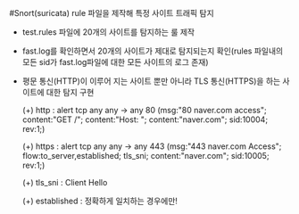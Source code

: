 #Snort(suricata) rule 파일을 제작해 특정 사이트 트래픽 탐지

- test.rules 파일에 20개의 사이트를 탐지하는 룰 제작
- fast.log를 확인하면서 20개의 사이트가 제대로 탐지되는지 확인(rules 파일내의 모든 sid가 fast.log파일에 대한 모든 사이트의 로그 존재)
- 평문 통신(HTTP)이 이루어 지는 사이트 뿐만 아니라 TLS 통신(HTTPS)을 하는 사이트에 대한 탐지 구현

  (+) http : alert tcp any any -> any 80 (msg:"80 naver.com access"; content:"GET /"; content:"Host: "; content:"naver.com"; sid:10004; rev:1;)

  (+) https : alert tcp any any -> any 443 (msg:"443 naver.com Access"; flow:to_server,established; tls_sni; content:"naver.com"; sid:10005; rev:1;)

  (+) tls_sni : Client Hello

  (+) established : 정확하게 일치하는 경우에만!
